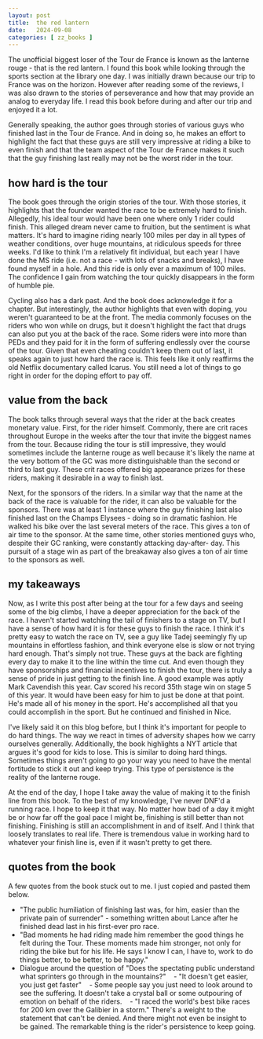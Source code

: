 ```yaml
---
layout: post
title:  the red lantern
date:   2024-09-08
categories: [ zz_books ]
---
```


The unofficial biggest loser of the Tour de France is known as 
the lanterne rouge - that is the red lantern. I found this book
while looking through the sports section at the library one 
day. I was initially drawn because our trip to France was on the
horizon. However after reading some of the reviews, I was also drawn
to the stories of perseverance and how that may provide an 
analog to everyday life. I read this book before during and after 
our trip and enjoyed it a lot.

Generally speaking, the author goes
through stories of various guys who finished last in the Tour
de France. And in doing so, he makes an effort to highlight the
fact that these guys are still very impressive at riding a bike
to even finish and that the team aspect of the Tour de France 
makes it such that the guy finishing last really may not be the
worst rider in the tour. 

## how hard is the tour
The book goes through the origin stories of the tour. With
those stories, it highlights that the founder wanted the race
to be extremely hard to finish. Allegedly, his ideal tour would
have been one where only 1 rider could finish. This alleged
dream never came to fruition, but the sentiment is what
matters. It's hard to imagine riding nearly 100 miles per
day in all types of weather conditions, over huge mountains,
at ridiculous speeds for three weeks. I'd like to think I'm 
a relatively fit individual, but each year I have done the MS ride 
(i.e. not a race - with lots of snacks and breaks), I have found
myself in a hole. And this ride is only ever a maximum of 100 
miles. The confidence I gain from watching the tour quickly
disappears in the form of humble pie.

Cycling also has a dark past. And the book does acknowledge it 
for a chapter. But interestingly, the author highlights that
even with doping, you weren't guaranteed to be at the front. The
media commonly focuses on the riders who won while on drugs, but
it doesn't highlight the fact that drugs can also put you at
the back of the race. Some riders were into more than PEDs and
they paid for it in the form of suffering endlessly over the course
of the tour. Given that even cheating couldn't keep them out of 
last, it speaks again to just how hard the race is. This feels like
it only reaffirms the old Netflix documentary called Icarus. 
You still need a lot of things to go right in order for the
doping effort to pay off.

## value from the back
The book talks through several ways that the rider at the back
creates monetary value. First, for the rider himself. Commonly,
there are crit races throughout Europe in the weeks after the
tour that invite the biggest names from the tour. Because riding
the tour is still impressive, they would sometimes include the
lanterne rouge as well because it's likely the name at the very
bottom of the GC was more distinguishable than the second or 
third to last guy. These crit races offered big appearance prizes
for these riders, making it desirable in a way to finish last.

Next, for the sponsors of the riders. In a similar way that the
name at the back of the race is valuable for the rider, it can 
also be valuable for the sponsors. There was at least 1 instance 
where the guy finishing last also finished last on the Champs 
Elysees - doing so in dramatic fashion. He walked his bike over the
last several meters of the race. This gives a ton of air time to 
the sponsor. At the same time, other stories mentioned guys
who, despite their GC ranking, were constantly attacking day-after-
day. This pursuit of a stage win as part of the breakaway
also gives a ton of air time to the sponsors as well.

## my takeaways
Now, as I write this post after being at the tour for a few days
and seeing some of the big climbs, I have a deeper appreciation
for the back of the race. I haven't started watching the tail of 
finishers to a stage on TV, but I have a sense of how hard
it is for these guys to finish the race. I think it's pretty easy 
to watch the race on TV, see a guy like Tadej seemingly fly
up mountains in effortless fashion, and think everyone else is
slow or not trying hard enough. That's simply not true. 
These guys at the 
back are fighting every day to make it to the line
within the time cut. And even though they have sponsorships
and financial incentives to finish the tour, there is truly
a sense of pride in just getting to the finish line.
A good example was aptly Mark Cavendish this year. Cav scored
his record 35th stage win on stage 5 of this year. It would
have been easy for him to just be done at that point. He's
made all of his money in the sport. He's accomplished all
that you could accomplish in the sport. But he continued 
and finished in Nice.

I've likely said it on this blog before, but I think it's 
important for people to do hard things. The way we react in times
of adversity shapes how we carry ourselves generally. Additionally,
the book highlights a NYT article that argues it's good for
kids to lose. This is similar to doing hard things. Sometimes
things aren't going to go your way you need to have the 
mental fortitude to stick it out and keep trying. This type of
persistence is the reality of the lanterne rouge. 

At the end of the day, I hope I take away the value of making it
to the finish line from this book. To the best of my knowledge,
I've never DNF'd a running race. I hope to keep it that way. 
No matter how bad of a day it might be or how far off the goal
pace I might be, finishing is still better than not finishing.
Finishing is still an accomplishment in and of itself. And I 
think that loosely
translates to real life. There is tremendous value in working 
hard to whatever your finish line is, even if it wasn't pretty
to get there. 

## quotes from the book
A few quotes from the book stuck out to me. I just copied and
pasted them below.
- "The public humiliation of finishing last was, for him, easier
than the private pain of surrender" - something written about
Lance after he finished dead last in his first-ever pro race.
- "Bad moments he had riding made him remember the good things
he felt during the Tour. These moments made him stronger, not only
for riding the bike but for his life. He says I know I can, I
have to, work to do things better, to be better, to be happy."
- Dialogue around the question of "Does the spectating public understand what
sprinters go through in the mountains?"
   - "It doesn't get easier, you just get faster"
   - Some people say you just need to look around to see the
 suffering. It doesn't take a crystal ball or some outpouring
 of emotion on behalf of the riders.
   - "I raced the world's best bike races for 200 km over the
 Galibier in a storm." There's a weight to the statement that
can't be denied. And there might not even be insight to be
gained. The remarkable thing is the rider's persistence to keep
going.
